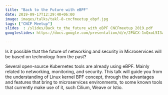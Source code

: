 ```yaml
---
title: "Back to the Future with eBPF"
date: 2019-09-17T12:29:40+06:00
image: images/talks/takl-8-cncfmeetup_ebpf.jpg
tags: ["CNCF Meetup"]
slides  : /slides/Back_to_the_future_with_eBPF_CNCFmeetup_2019.pdf
googleslides: https://docs.google.com/presentation/d/e/2PACX-1vQxoL5I3aq-4lkwbQhOzhPtgv-1JGjtqJ7-oJQxG4XYanxL1gUxCzp-ptArcS1yJA/embed?start=false&loop=false&delayms=3000

---
```

Is it possible that the future of networking and security in Microservices will be based on technology from the past? 

Several open-source Kubernetes tools are already using eBPF. Mainly related to networking, monitoring, and security. This talk will guide you from the understanding of Linux kernel BPF concept, through the advantages and features that bring to microservices environments, to some known tools that currently make use of it, such Cilium, Weave or Istio.





<br/>
<br/>
